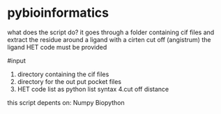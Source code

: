 # pybioinformatics
what does the script do?
it goes through a folder containing cif files and extract the residue around a ligand with a cirten cut off (angistrum)
the ligand HET code must be provided

#input
1. directory containing the cif files
2. directory for the out put pocket files
3. HET code list as python list syntax
4.cut off distance 

this script depents on:
Numpy
Biopython

